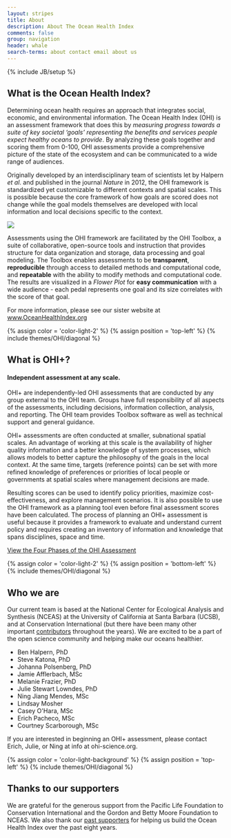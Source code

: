```yaml
---
layout: stripes
title: About
description: About The Ocean Health Index
comments: false
group: navigation
header: whale
search-terms: about contact email about us
---
```

{% include JB/setup %}

## What is the Ocean Health Index?

Determining ocean health requires an approach that integrates social, economic, and environmental information. The Ocean Health Index (OHI) is an assessment framework that does this by _measuring progress towards a suite of key societal ‘goals’ representing the benefits and services people expect healthy oceans to provide_. By analyzing these goals together and scoring them from 0-100, OHI assessments provide a comprehensive picture of the state of the ecosystem and can be communicated to a wide range of audiences.  

Originally developed by an interdisciplinary team of scientists let by Halpern *et al*. and published in the journal *Nature* in 2012, the OHI framework is standardized yet customizable to different contexts and spatial scales. This is possible because the core framework of how goals are scored does not change while the goal models themselves are developed with local information and local decisions specific to the context.

![](https://docs.google.com/drawings/d/1cv0dUUwHjCFVxw7fZTpnuHZEgRO1LX6nHMCOCra-ZhQ/pub?w=960&h=500)

Assessments using the OHI framework are facilitated by the OHI Toolbox, a suite of collaborative, open-source tools and instruction that provides structure for data organization and storage, data processing and goal modeling. The Toolbox enables assessments to be **transparent**, **reproducible** through access to detailed methods and computational code, and **repeatable** with the ability to modify methods and computational code. The results are visualized in a _Flower Plot_ for **easy communication** with a wide audience - each pedal represents one goal and its size correlates with the score of that goal. 

For more information, please see our sister website at <a href="https://www.oceanhealthindex.org" target="_blank"> <i class="icon icon-right lnr lnr-exit"></i> www.OceanHealthIndex.org</a>


{% assign color = 'color-light-2' %}
{% assign position = 'top-left' %}
{% include themes/OHI/diagonal %}


## What is OHI+?

#### Independent assessment at any scale.

OHI+ are independently-led OHI assessments that are conducted by any group external to the OHI team. Groups have full responsibility of all aspects of the assessments, including decisions, information collection, analysis, and reporting. The OHI team provides Toolbox software as well as technical support and general guidance.

OHI+ assessments are often conducted at smaller, subnational spatial scales. An advantage of working at this scale is the availability of higher quality information and a better knowledge of system processes, which allows models to better capture the philosophy of the goals in the local context. At the same time, targets (reference points) can be set with more refined knowledge of preferences or priorities of local people or governments at spatial scales where management decisions are made.

Resulting scores can be used to identify policy priorities, maximize cost-effectiveness, and explore management scenarios. It is also possible to use the OHI framework as a planning tool even before final assessment scores have been calculated. The process of planning an OHI+ assessment is useful because it provides a framework to evaluate and understand current policy and requires creating an inventory of information and knowledge that spans disciplines, space and time.

<a href="/phases" class="btn">View the Four Phases of the OHI Assessment</a>


{% assign color = 'color-light-2' %}
{% assign position = 'bottom-left' %}
{% include themes/OHI/diagonal %}


## Who we are
	
Our current team is based at the National Center for Ecological Analysis and Synthesis (NCEAS) at the University of California at Santa Barbara (UCSB), and at Conservation International (but there have been many other important <a href="http://www.oceanhealthindex.org/about/contributors" target="_blank">contributors</a> throughout the years). We are excited to be a part of the open science community and helping make our oceans healthier. 

- Ben Halpern, PhD  
- Steve Katona, PhD  
- Johanna Polsenberg, PhD  
- Jamie Afflerbach, MSc  
- Melanie Frazier, PhD   
- Julie Stewart Lowndes, PhD  
- Ning Jiang Mendes, MSc  
- Lindsay Mosher  
- Casey O'Hara, MSc  
- Erich Pacheco, MSc  
- Courtney Scarborough, MSc

If you are interested in beginning an OHI+ assessment, please contact Erich, Julie, or Ning at info at ohi-science.org.


{% assign color = 'color-light-background' %}
{% assign position = 'top-left' %}
{% include themes/OHI/diagonal %}


## Thanks to our supporters

We are grateful for the generous support from the Pacific Life Foundation to Conservation International and the Gordon and Betty Moore Foundation to NCEAS.  We also thank our <a href="http://www.oceanhealthindex.org/about/sustaining-partners" target="_blank">past supporters</a> for helping us build the Ocean Health Index over the past eight years.  
